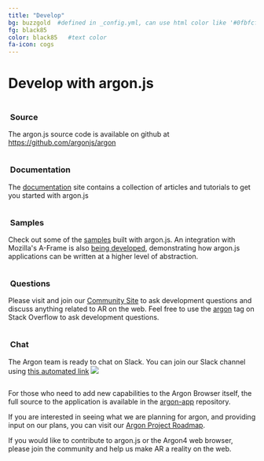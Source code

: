 ```yaml
---
title: "Develop"
bg: buzzgold  #defined in _config.yml, can use html color like '#0fbfcf'
fg: black85
color: black85   #text color
fa-icon: cogs
---
```

# Develop with argon.js


<div class="container">
<div class="row">
  <div class="column full">
    <h3 class="text-gtnavy"><i class="fa fa-folder-open text-grey"></i>&nbsp;Source</h3>
<p>The argon.js source code is available on github at <a href="https://github.com/argonjs/argon">https://github.com/argonjs/argon</a></p>
  </div>
</div>
<div class="row">
  <div class="column halfx">
    <h3 class="text-gtnavy"><i class="fa fa-cog text-grey"></i>&nbsp;Documentation</h3>
    <p>The <a href="http://docs.argonjs.io/">documentation</a> site contains a collection of articles and tutorials to get you started with argon.js</p>
  </div>
  <div class="column halfx">
    <h3 class="text-gtnavy"><i class="fa fa-leaf text-grey"></i>&nbsp;Samples</h3>
    <p>Check out some of the <a href="https://samples.argonjs.io/">samples</a> built with argon.js. An integration with Mozilla's A-Frame is also <a href="https://aframe.argonjs.io/">being developed</a>, demonstrating how argon.js applications can be written at a higher level of abstraction.</p>
  </div>
</div>
<div class="row">
  <div class="column halfx">
    <h3 class="text-gtnavy"><i class="fa fa-stack-overflow text-grey"></i>&nbsp;Questions</h3>
    <p>Please visit and join our <a href="https://community.argonjs.io/">Community Site</a>  to ask development questions and discuss anything related to AR on the web. Feel free to use the <a href="http://stackoverflow.com/questions/tagged/argon">argon</a> tag on Stack Overflow to ask development questions.</p>
  </div>
  <div class="column halfx">
    <h3 class="text-gtnavy"><i class="fa fa-slack text-grey"></i>&nbsp;Chat</h3>
    <p>The Argon team is ready to chat on Slack. You can join our Slack channel using <a href="http://spam.cc.gatech.edu:3600">this automated link</a> <a href="http://spam.cc.gatech.edu:3600"><img src="http://spam.cc.gatech.edu:3600/badge.svg"></a></p>
  </div>
</div>
</div>

For those who need to add new capabilities to the Argon Browser itself, the full source to the application is available in the [argon-app](https://github.com/argonjs/argon-app) repository.

If you are interested in seeing what we are planning for argon, and providing input on our plans, you can visit our [Argon Project Roadmap](https://trello.com/b/gBsEa8eg).  

If you would like to contribute to argon.js or the Argon4 web browser, please join the community and help us make AR a reality on the web.